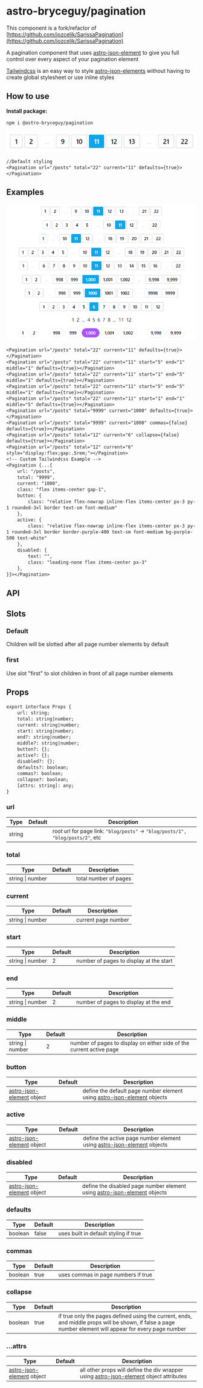 # astro-bryceguy/pagination

This component is a fork/refactor of [https://github.com/iozcelik/SarissaPagination](https://github.com/iozcelik/SarissaPagination)

A pagination component that uses [astro-json-element](https://github.com/BryceRussell/astro-json-element) to give you full control over every aspect of your pagination element

[Tailwindcss](https://tailwindcss.com) is an easy way to style [astro-json-elements](https://github.com/BryceRussell/astro-json-element) without having to create global stylesheet or use inline styles

## How to use

__Install package:__

```
npm i @astro-bryceguy/pagination
```

![Default](https://raw.githubusercontent.com/BryceRussell/astro-bryceguy/master/packages/pagination/examples/default.PNG)

```
//Default styling
<Pagination url="/posts" total="22" current="11" defaults={true}></Pagination>
```

## Examples

![Pagination](https://raw.githubusercontent.com/BryceRussell/astro-bryceguy/master/packages/pagination/examples/pagination.PNG)

```
<Pagination url="/posts" total="22" current="11" defaults={true}></Pagination>
<Pagination url="/posts" total="22" current="11" start="5" end="1" middle="1" defaults={true}></Pagination>
<Pagination url="/posts" total="22" current="11" start="1" end="5" middle="1" defaults={true}></Pagination>
<Pagination url="/posts" total="22" current="11" start="5" end="5" middle="1" defaults={true}></Pagination>
<Pagination url="/posts" total="22" current="11" start="1" end="1" middle="5" defaults={true}></Pagination>
<Pagination url="/posts" total="9999" current="1000" defaults={true}></Pagination>
<Pagination url="/posts" total="9999" current="1000" commas={false} defaults={true}></Pagination>
<Pagination url="/posts" total="12" current="6" collapse={false} defaults={true}></Pagination>
<Pagination url="/posts" total="12" current="6" style="display:flex;gap:.5rem;"></Pagination>
<!-- Custom Tailwindcss Example -->
<Pagination {...{
    url: "/posts",
    total: "9999",
    current: "1000",
    class: "flex items-center gap-1",
    button: {
        class: "relative flex-nowrap inline-flex items-center px-3 py-1 rounded-3xl border text-sm font-medium"
    },
    active: {
        class: "relative flex-nowrap inline-flex items-center px-3 py-1 rounded-3xl border border-purple-400 text-sm font-medium bg-purple-500 text-white"
    },
    disabled: {
        text: "",
        class: "leading-none flex items-center px-3"
    },
}}></Pagination>
```

## API

## Slots

### Default

Children will be slotted after all page number elements by default

### first

Use slot "first" to slot children in front of all page number elements

## Props

```
export interface Props {
	url: string;
	total: string|number;
	current: string|number;
	start: string|number;
	end?: string|number;
	middle?: string|number;
	button?: {};
	active?: {};
	disabled?: {};
	defaults?: boolean;
	commas?: boolean;
	collapse?: boolean;
	[attrs: string]: any;
}
```

### url
Type|Default|Description
---|---|---
string||root url for page link: ```"blog/posts"``` -> ```"blog/posts/1", "blog/posts/2"```, etc

### total
Type|Default|Description
---|---|---
string \| number||total number of pages

### current
Type|Default|Description
---|---|---
string \| number||current page number

### start
Type|Default|Description
---|---|---
string \| number|2|number of pages to display at the start

### end
Type|Default|Description
---|---|---
string \| number|2|number of pages to display at the end

### middle
Type|Default|Description
---|---|---
string \| number|2|number of pages to display on either side of the current active page

### button
Type|Default|Description
---|---|---
[astro-json-element](https://github.com/BryceRussell/astro-json-element) object||define the default page number element using [astro-json-element](https://github.com/BryceRussell/astro-json-element) objects

### active
Type|Default|Description
---|---|---
[astro-json-element](https://github.com/BryceRussell/astro-json-element) object||define the active page number element using [astro-json-element](https://github.com/BryceRussell/astro-json-element) objects

### disabled
Type|Default|Description
---|---|---
[astro-json-element](https://github.com/BryceRussell/astro-json-element) object||define the disabled page number element using [astro-json-element](https://github.com/BryceRussell/astro-json-element) objects

### defaults
Type|Default|Description
---|---|---
boolean|false|uses built in default styling if true

### commas
Type|Default|Description
---|---|---
boolean|true|uses commas in page numbers if true

### collapse
Type|Default|Description
---|---|---
boolean|true|if true only the pages defined using the current, ends, and middle props will be shown, if false a page number element will appear for every page number

### ...attrs
Type|Default|Description
---|---|---
[astro-json-element](https://github.com/BryceRussell/astro-json-element) object||all other props will define the div wrapper using [astro-json-element](https://github.com/BryceRussell/astro-json-element) object attributes
